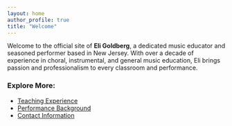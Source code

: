 ```yaml
---
layout: home
author_profile: true
title: "Welcome"
---
```


Welcome to the official site of **Eli Goldberg**, a dedicated music educator and seasoned performer based in New Jersey. With over a decade of experience in choral, instrumental, and general music education, Eli brings passion and professionalism to every classroom and performance.

### Explore More:
- [Teaching Experience](/teaching/)
- [Performance Background](/performance/)
- [Contact Information](/contact/)